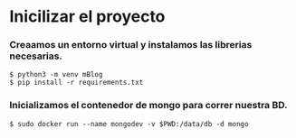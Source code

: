 # Inicilizar el proyecto

### Creaamos un entorno virtual y instalamos las librerias necesarias.
```
$ python3 -m venv mBlog
$ pip install -r requirements.txt
```

### Inicializamos el contenedor de mongo para correr nuestra BD.

```
$ sudo docker run --name mongodev -v $PWD:/data/db -d mongo

```

